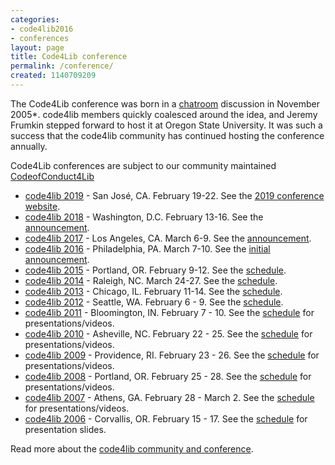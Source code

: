 ```yaml
---
categories:
- code4lib2016
- conferences
layout: page
title: Code4Lib conference
permalink: /conference/
created: 1140709209
---
```

<p>The Code4Lib conference was born in a <a href="/irc">chatroom</a> discussion in November 2005*. code4lib members quickly coalesced around the idea, and Jeremy Frumkin stepped forward to host it at Oregon State University. It was such a success that the code4lib community has continued hosting the conference annually.</p>
<p>Code4Lib conferences are subject to our community maintained <a href="https://github.com/code4lib/antiharassment-policy/blob/master/code_of_conduct.md">CodeofConduct4Lib</a>

<ul>
<li><a href="/conference/2019/">code4lib 2019</a> - San José, CA. February
19-22. See the <a href="https://2019.code4lib.org/">2019 conference website</a>.</li>
<li><a href="/conference/2018/">code4lib 2018</a> - Washington, D.C. February 13-16. See the <a href="/conference/2018/">announcement</a>.</li>
<li><a href="/conference/2017/">code4lib 2017</a> - Los Angeles, CA. March 6-9. See the <a href="/conference/2017/">announcement</a>.</li>
<li><a href="/conference/2016/">code4lib 2016</a> - Philadelphia, PA. March 7-10. See the <a href="/conference/2016/philadelphia">initial announcement</a>.</li>
<li><a href="/conference/2015/">code4lib 2015</a> - Portland, OR. February 9-12. See the <a href="/conference/2015/schedule">schedule</a>.</li>
<li><a href="/conference/2014/">code4lib 2014</a> - Raleigh, NC. March 24-27. See the <a href="/conference/2014/schedule">schedule</a>.</li>
<li><a href="/conference/2013/">code4lib 2013</a> - Chicago, IL. February 11-14. See the <a href="/conference/2013/schedule">schedule</a>.</li>
<li><a href="/conference/2012/">code4lib 2012</a> - Seattle, WA. February 6 - 9. See the <a href="/conference/2012/schedule">schedule</a>.</li>
<li><a href="/conference/2011/">code4lib 2011</a> - Bloomington, IN. February 7 - 10. See the <a href="/conference/2011/schedule">schedule</a> for presentations/videos.</li>
<li><a href="/conference/2010/">code4lib 2010</a> - Asheville, NC. February 22 - 25.  See the <a href="/conference/2010/schedule">schedule</a> for presentations/videos.</li>
<li><a href="/conference/2009/">code4lib 2009</a> - Providence, RI. February 23 - 26.  See the <a href="/conference/2009/schedule">schedule</a> for presentations/videos.</li>
<li><a href="/conference/2008/">code4lib 2008</a> - Portland, OR. February 25 - 28.  See the <a href="/conference/2008/schedule">schedule</a> for presentations/videos.</li>
<li><a href="/conference/2007/">code4lib 2007</a> - Athens, GA. February 28 - March 2.  See the <a href="/conference/2007/schedule">schedule</a> for presentations/videos.</li>
<li><a href="/conference/2006/">code4lib 2006</a> - Corvallis, OR. February 15 - 17. See the <a href="/conference/2006/schedule">schedule</a> for presentation slides.</li>
</ul>

<p>Read more about the <a href="http://eprints.rclis.org/archive/10513/">code4lib community and conference</a>.</p>

